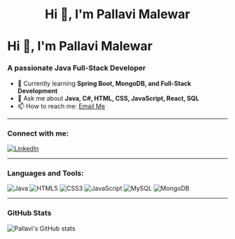 <h1 align="center" class="heading-element" dir="auto">
Hi 👋, I'm Pallavi Malewar</h1>


# Hi 👋, I'm Pallavi Malewar

### A passionate Java Full-Stack Developer

- 🌱 Currently learning **Spring Boot, MongoDB, and Full-Stack Development**
- 💬 Ask me about **Java, C#, HTML, CSS, JavaScript, React, SQL**
- 📫 How to reach me: [Email Me](malewarpallavi@gmail.com)

---

### Connect with me:
[![LinkedIn](https://img.shields.io/badge/LinkedIn-0A66C2?style=for-the-badge&logo=linkedin&logoColor=white)]((https://www.linkedin.com/in/pallavi-malewar/))

---

### Languages and Tools:
![Java](https://img.shields.io/badge/Java-ED8B00?style=for-the-badge&logo=java&logoColor=white)
![HTML5](https://img.shields.io/badge/HTML5-E34F26?style=for-the-badge&logo=html5&logoColor=white)
![CSS3](https://img.shields.io/badge/CSS3-1572B6?style=for-the-badge&logo=css3&logoColor=white)
![JavaScript](https://img.shields.io/badge/JavaScript-F7DF1E?style=for-the-badge&logo=javascript&logoColor=black)
![MySQL](https://img.shields.io/badge/MySQL-4479A1?style=for-the-badge&logo=mysql&logoColor=white)
![MongoDB](https://img.shields.io/badge/MongoDB-47A248?style=for-the-badge&logo=mongodb&logoColor=white)

---

### GitHub Stats
![Pallavi's GitHub stats](https://github-readme-stats.vercel.app/api/top-langs/?username=malewarpallavi&layout=compact&theme=radical
)




<!--
**malewarpallavi/malewarpallavi** is a ✨ _special_ ✨ repository because its `README.md` (this file) appears on your GitHub profile.

Here are some ideas to get you started:

- 🔭 I’m currently working on ...
- 🌱 I’m currently learning ...
- 👯 I’m looking to collaborate on ...
- 🤔 I’m looking for help with ...
- 💬 Ask me about ...
- 📫 How to reach me: ...
- 😄 Pronouns: ...
- ⚡ Fun fact: ...
-->
